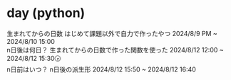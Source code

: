 # day (python)</br>
生まれてからの日数
はじめて課題以外で自力で作ったやつ
2024/8/9 PM ~ 2024/8/10 15:00</br>
n日後は何日？
生まれてからの日数で作った関数を使った
2024/8/12 12:00 ~ 2024/8/12 15:30🕞</br>
n日前はいつ？
n日後の派生形
2024/8/12 15:50 ~ 2024/8/12 16:40
